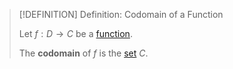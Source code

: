 >[!DEFINITION] Definition: Codomain of a Function
>
>Let $f: D \to C$ be a [function](index.md).
>
>The **codomain** of $f$ is the [set](../../Set%20Theory/Set.md) $C$.
>